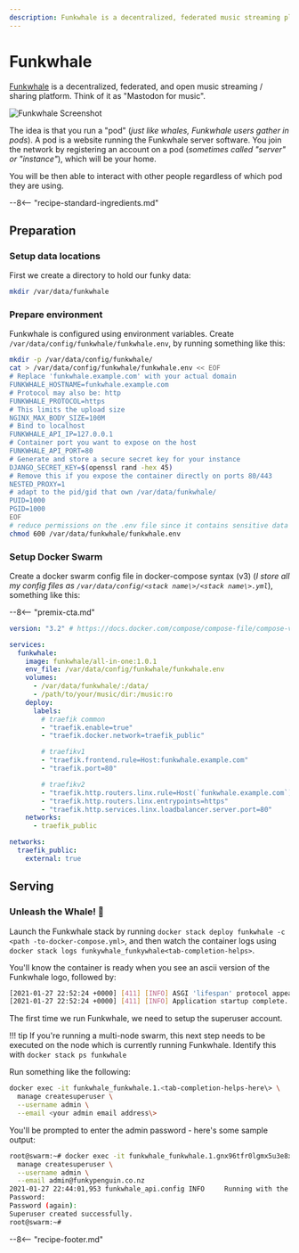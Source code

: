 ```yaml
---
description: Funkwhale is a decentralized, federated music streaming platform
---
```


# Funkwhale

[Funkwhale](https://funkwhale.audio) is a decentralized, federated, and open music streaming / sharing platform. Think of it as "Mastodon for music".

![Funkwhale Screenshot](../images/funkwhale.jpg)

The idea is that you run a "pod" (*just like whales, Funkwhale users gather in pods*).  A pod is a website running the Funkwhale server software. You join the network by registering an account on a pod (*sometimes called "server" or "instance"*), which will be your home.

You will be then able to interact with other people regardless of which pod they are using.

--8<-- "recipe-standard-ingredients.md"

## Preparation

### Setup data locations

First we create a directory to hold our funky data:

```bash
mkdir /var/data/funkwhale
```

### Prepare environment

Funkwhale is configured using environment variables. Create `/var/data/config/funkwhale/funkwhale.env`, by running something like this:

```bash
mkdir -p /var/data/config/funkwhale/
cat > /var/data/config/funkwhale/funkwhale.env << EOF
# Replace 'funkwhale.example.com' with your actual domain
FUNKWHALE_HOSTNAME=funkwhale.example.com
# Protocol may also be: http
FUNKWHALE_PROTOCOL=https
# This limits the upload size
NGINX_MAX_BODY_SIZE=100M
# Bind to localhost
FUNKWHALE_API_IP=127.0.0.1
# Container port you want to expose on the host
FUNKWHALE_API_PORT=80
# Generate and store a secure secret key for your instance
DJANGO_SECRET_KEY=$(openssl rand -hex 45)
# Remove this if you expose the container directly on ports 80/443
NESTED_PROXY=1
# adapt to the pid/gid that own /var/data/funkwhale/
PUID=1000
PGID=1000
EOF
# reduce permissions on the .env file since it contains sensitive data
chmod 600 /var/data/funkwhale/funkwhale.env  
```

### Setup Docker Swarm

Create a docker swarm config file in docker-compose syntax (v3) (*I store all my config files as `/var/data/config/<stack name\>/<stack name\>.yml`*), something like this:

--8<-- "premix-cta.md"

```yaml
version: "3.2" # https://docs.docker.com/compose/compose-file/compose-versioning/#version-3

services:
  funkwhale:
    image: funkwhale/all-in-one:1.0.1
    env_file: /var/data/config/funkwhale/funkwhale.env
    volumes:
      - /var/data/funkwhale/:/data/
      - /path/to/your/music/dir:/music:ro
    deploy:
      labels:
        # traefik common
        - "traefik.enable=true"
        - "traefik.docker.network=traefik_public"

        # traefikv1
        - "traefik.frontend.rule=Host:funkwhale.example.com"
        - "traefik.port=80"

        # traefikv2
        - "traefik.http.routers.linx.rule=Host(`funkwhale.example.com`)"
        - "traefik.http.routers.linx.entrypoints=https"
        - "traefik.http.services.linx.loadbalancer.server.port=80" 
    networks:
      - traefik_public

networks:
  traefik_public:
    external: true
```

## Serving

### Unleash the Whale! 🐳

Launch the Funkwhale stack by running `docker stack deploy funkwhale -c <path -to-docker-compose.yml>`, and then watch the container logs using `docker stack logs funkywhale_funkywhale<tab-completion-helps>`.

You'll know the container is ready when you see an ascii version of the Funkwhale logo, followed by:

```bash
[2021-01-27 22:52:24 +0000] [411] [INFO] ASGI 'lifespan' protocol appears unsupported.
[2021-01-27 22:52:24 +0000] [411] [INFO] Application startup complete.
```

The first time we run Funkwhale, we need to setup the superuser account.

!!! tip
    If you're running a multi-node swarm, this next step needs to be executed on the node which is currently running Funkwhale. Identify this with `docker stack ps funkwhale`

Run something like the following:

```bash
docker exec -it funkwhale_funkwhale.1.<tab-completion-helps-here\> \
  manage createsuperuser \
  --username admin \
  --email <your admin email address\>
```

You'll be prompted to enter the admin password - here's some sample output:

```bash
root@swarm:~# docker exec -it funkwhale_funkwhale.1.gnx96tfr0lgmx5u3e8x4tkags \
  manage createsuperuser \
  --username admin \
  --email admin@funkypenguin.co.nz
2021-01-27 22:44:01,953 funkwhale_api.config INFO     Running with the following plugins enabled: funkwhale_api.contrib.scrobbler
Password:
Password (again):
Superuser created successfully.
root@swarm:~#
```

[^1]: Since the whole purpose of media sharing is to share **publically**, and Funkwhale includes robust user authentication, this recipe doesn't employ traefik-based authentication using [Traefik Forward Auth](/ha-docker-swarm/traefik-forward-auth/).
[^2]: These instructions are an opinionated simplication of the official instructions found at <https://docs.funkwhale.audio/installation/docker.html>
[^3]: It should be noted that if you import your existing media, the files will be **copied** into Funkwhale's data folder. There doesn't seem to be a way to point Funkwhale at an existing collection and have it just play it from the filesystem. To this end, be prepared for double disk space usage if you plan to import your entire music collection!
[^5]: No consideration is given at this point to backing up the Funkwhale data. Post a comment below if you'd like to see a backup container added!

--8<-- "recipe-footer.md"
